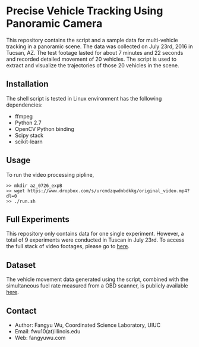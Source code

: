 # Precise Vehicle Tracking Using Panoramic Camera

This repository contains the script and a sample data for multi-vehicle tracking in a panoramic scene. The data was collected on July 23rd, 2016 in Tucsan, AZ. The test footage lasted for about 7 minutes and 22 seconds and recorded detailed movement of 20 vehicles. The script is used to extract and visualize the trajectories of those 20 vehicles in the scene.

## Installation

The shell script is tested in Linux environment has the following dependencies:
+ ffmpeg
+ Python 2.7
+ OpenCV Python binding
+ Scipy stack
+ scikit-learn

## Usage

To run the video processing pipline,
```
>> mkdir az_0726_expB
>> wget https://www.dropbox.com/s/urcmdzqwdnbdkkg/original_video.mp4?dl=0
>> ./run.sh
```

## Full Experiments
This repository only contains data for one single experiment. However, a total of 9 experiments were conducted in Tuscan in July 23rd. To access the full stack of video footages, please go to [here](https://uofi.box.com/s/0xphjvaiekl8wldrwkypmb6yfzflwass).

## Dataset
The vehicle movement data generated using the script, combined with the simultaneous fuel rate measured from a OBD scanner, is publicly available [here](https://uofi.box.com/v/trafficwavedata).


## Contact
+ Author: Fangyu Wu, Coordinated Science Laboratory, UIUC
+ Email: fwu10(at)illinois.edu
+ Web: fangyuwu.com
